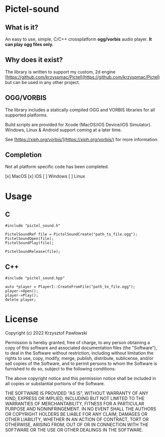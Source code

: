 Pictel-sound
============

What is it?
-----------

An easy to use, simple, C/C++ crossplatform __ogg/vorbis__ audio player.
__It can play ogg files only.__

Why does it exist?
------------------

The library is written to support my custom, 2d engine
[https://github.com/krzyspmac/Pictel](https://github.com/krzyspmac/Pictel) but can be
used in any other project.

OGG/VORBIS
----------

The library includes a statically compiled OGG and VORBIS libraries for all
supported platforms. 

Build scripts are provided for Xcode (MacOS/iOS Device/iOS Simulator).
Windows, Linux & Android support coming at a later time.

See [https://xiph.org/vorbis/](https://xiph.org/vorbis/) for more information.

Completion
----------

Not all platform specific code has been completed.

[x] MacOS
[x] iOS
[ ] Windows
[ ] Linux

Usage
=======

C
-
```
#include "pictel_sound.h"

PictelSoundRef file = PictelSoundCreate("path_to_file.ogg");
PictelSoundOpen(file);
PictelSoundPlay(file);

PictelSoundRelease(file);
```

C++
-

```
#include "pictel_sound.hpp"

auto *player = PlayerI::CreateFromFile("path_to_file.ogg");
player->Open();
player->Play();
delete player;
```

License
=======

Copyright (c) 2022 Krzysztof Pawłowski

Permission is hereby granted, free of charge, to any person obtaining a copy
of this software and associated documentation files (the "Software"), to deal
in the Software without restriction, including without limitation the rights
to use, copy, modify, merge, publish, distribute, sublicense, and/or sell
copies of the Software, and to permit persons to whom the Software is
furnished to do so, subject to the following conditions:

The above copyright notice and this permission notice shall be included in all
copies or substantial portions of the Software.

THE SOFTWARE IS PROVIDED "AS IS", WITHOUT WARRANTY OF ANY KIND, EXPRESS OR
IMPLIED, INCLUDING BUT NOT LIMITED TO THE WARRANTIES OF MERCHANTABILITY,
FITNESS FOR A PARTICULAR PURPOSE AND NONINFRINGEMENT. IN NO EVENT SHALL THE
AUTHORS OR COPYRIGHT HOLDERS BE LIABLE FOR ANY CLAIM, DAMAGES OR OTHER
LIABILITY, WHETHER IN AN ACTION OF CONTRACT, TORT OR OTHERWISE, ARISING FROM,
OUT OF OR IN CONNECTION WITH THE SOFTWARE OR THE USE OR OTHER DEALINGS IN THE
SOFTWARE.
